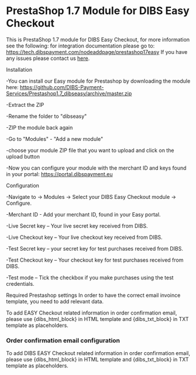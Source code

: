 # PrestaShop 1.7 Module for DIBS Easy Checkout #

This is PrestaShop 1.7 module for DIBS Easy Checkout, for more information see the following:
for integration documentation please go to: https://tech.dibspayment.com/nodeaddpage/prestashop17easy
If you have any issues please contact us [here](http://www.dibspayment.com/customer_support).


Installation

-You can install our Easy module for Prestashop by downloading the module here: https://github.com/DIBS-Payment-Services/Prestashop1.7_dibseasy/archive/master.zip

-Extract the ZIP

-Rename the folder to "dibseasy"

-ZIP the module back again

-Go to "Modules" - "Add a new module"

-choose your module ZIP file that you want to upload and click on the upload button

-Now you can configure your module with the merchant ID and keys found in your portal: https://portal.dibspayment.eu
 


Configuration

-Navigate to → Modules → Select your DIBS Easy Checkout module → Configure.

-Merchant ID - Add your merchant ID, found in your Easy portal.

-Live Secret key – Your live secret key received from DIBS.

-Live Checkout key – Your live checkout key received from DIBS.

-Test Secret key – your secret key for test purchases received from DIBS.

-Test Checkout key – Your checkout key for test purchases received from DIBS.

-Test mode – Tick the checkbox if you make purchases using the test credentials.
 
Required Prestashop settings
In order to have the correct email invoince template, you need to add relevant data.

To add EASY Checkout related information in order confirmation email, please use {dibs_html_block} in HTML template and {dibs_txt_block} in TXT template as placeholders.

### Order confirmation email configuration ###

To add DIBS EASY Checkout related information in order confirmation email, please use {dibs_html_block} in HTML template and {dibs_txt_block} in TXT template as placeholders.
